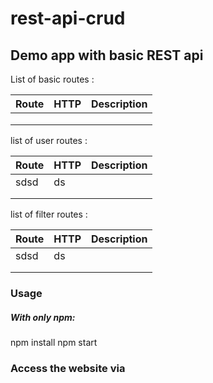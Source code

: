 # rest-api-crud

## Demo app with basic REST api

List of basic routes :

| Route | HTTP | Description |
|-------|------|-------------|
|       |      |             |
|       |      |             |
|       |      |             |


list of user routes :

| Route | HTTP | Description |
|-------|------|-------------|
| sdsd  | ds   |             |
|       |      |             |
|       |      |             |

list of filter routes :

| Route | HTTP | Description |
|-------|------|-------------|
| sdsd  | ds   |             |
|       |      |             |
|       |      |             |

### Usage
##### With only npm:

npm install
npm start

### Access the website via 

